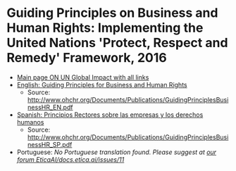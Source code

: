 # Guiding Principles on Business and Human Rights: Implementing the United Nations 'Protect, Respect and Remedy' Framework, 2016

- [Main page ON UN Global Impact with all links](https://www.unglobalcompact.org/library/2)
- [English: Guiding Principles for Business and Human Rights](gpbhr-en-guiding-principles-for-business-and-human-rights.pdf)
  - Source: <http://www.ohchr.org/Documents/Publications/GuidingPrinciplesBusinessHR_EN.pdf>
- [Spanish: Principios Rectores sobre las empresas y los derechos humanos](gpbhr-es-principios-rectores-sobre-las-empresas-y-los-derechos-humanos.pdf)
  - Source: <http://www.ohchr.org/Documents/Publications/GuidingPrinciplesBusinessHR_SP.pdf>
- Portuguese: _No Portuguese translation found. Please suggest at
  [our forum EticaAI/docs.etica.ai/issues/11](https://github.com/EticaAI/docs.etica.ai/issues/11)_
